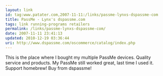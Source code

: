 ```yaml
---
layout: link
id: tag:www.patater.com,2007-11-11:/links/passme-lynxs-dspassme-com
title: PassMe - Lynx's dspassme.com
tags: link running-programs retailers
permalink: /links/passme-lynxs-dspassme-com/
date: 2007-11-11 23:41:13
updated: 2010-12-19 03:36:44
uri: http://www.dspassme.com/oscommerce/catalog/index.php
---
```

This is the place where I bought my multiple PassMe devices. Quality service
and products. My PassMe still worked great, last time I used it.<br/>Support
homebrew! Buy from dspassme!
